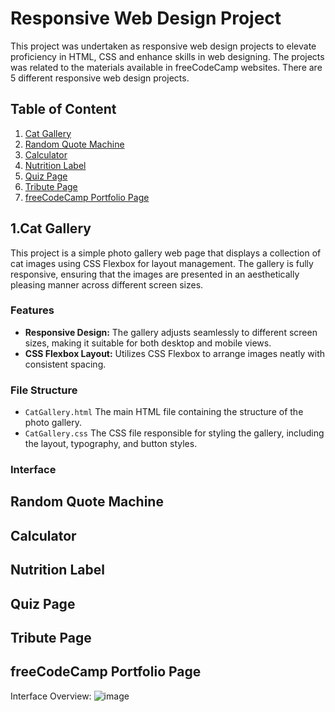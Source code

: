 # Responsive Web Design Project

This project was undertaken as responsive web design projects to elevate proficiency in HTML, CSS and enhance skills in web designing. The projects was related to the materials available in freeCodeCamp websites. There are 5 different responsive web design projects.


## Table of Content
1. [Cat Gallery](#1.Cat-Gallery)
2. [Random Quote Machine](#Random-Quote-Machine)
3. [Calculator](#Calculator)
4. [Nutrition Label](#Nutrition-Label)
5. [Quiz Page](#Quiz-Page)
6. [Tribute Page](#Tribute-Page)
7. [freeCodeCamp Portfolio Page](#freeCodeCamp-Portfolio-Page)


## 1.Cat Gallery
This project is a simple photo gallery web page that displays a collection of cat images using CSS Flexbox for layout management. The gallery is fully responsive, ensuring that the images are presented in an aesthetically pleasing manner across different screen sizes.

### Features
- **Responsive Design:** The gallery adjusts seamlessly to different screen sizes, making it suitable for both desktop and mobile views.
- **CSS Flexbox Layout:** Utilizes CSS Flexbox to arrange images neatly with consistent spacing.

### File Structure
- `CatGallery.html` The main HTML file containing the structure of the photo gallery.
- `CatGallery.css` The CSS file responsible for styling the gallery, including the layout, typography, and button styles.

### Interface

## Random Quote Machine

## Calculator

## Nutrition Label

## Quiz Page

## Tribute Page

## freeCodeCamp Portfolio Page


Interface Overview:
![image](https://github.com/user-attachments/assets/1025fe42-0972-4335-ae46-b3694b00b36c)

